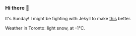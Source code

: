 ### Hi there :wave:

It's Sunday! I might be fighting with Jekyll to make [this](https://swissclubto.github.io) better.

Weather in Toronto: light snow, at -1°C.
